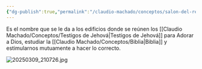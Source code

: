 ```yaml
---
{"dg-publish":true,"permalink":"/claudio-machado/conceptos/salon-del-reino/"}
---
```


Es el nombre que se le da a los edificios donde se reúnen los [[Claudio Machado/Conceptos/Testigos de Jehová\|Testigos de Jehová]] para Adorar a Dios, estudiar la [[Claudio Machado/Conceptos/Biblia\|Biblia]] y estimularnos mutuamente a hacer lo correcto.


![20250309_210726.jpg](/img/user/Personal/Im%C3%A1genes/20250309_210726.jpg)
